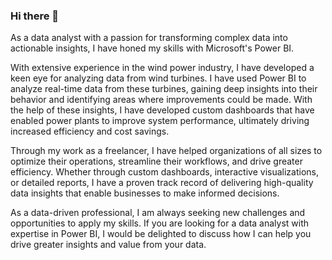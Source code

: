 ### Hi there 👋
As a data analyst with a passion for transforming complex data into actionable insights, I have honed my skills with Microsoft's Power BI.

With extensive experience in the wind power industry, I have developed a keen eye for analyzing data from wind turbines. I have used Power BI to analyze real-time data from these turbines, gaining deep insights into their behavior and identifying areas where improvements could be made. With the help of these insights, I have developed custom dashboards that have enabled power plants to improve system performance, ultimately driving increased efficiency and cost savings.

Through my work as a freelancer, I have helped organizations of all sizes to optimize their operations, streamline their workflows, and drive greater efficiency. Whether through custom dashboards, interactive visualizations, or detailed reports, I have a proven track record of delivering high-quality data insights that enable businesses to make informed decisions.

As a data-driven professional, I am always seeking new challenges and opportunities to apply my skills. If you are looking for a data analyst with expertise in Power BI, I would be delighted to discuss how I can help you drive greater insights and value from your data.
